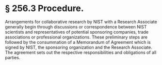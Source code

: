 # § 256.3   Procedure.

Arrangements for collaborative research by NIST with a Research Associate generally begin through discussions or correspondence between NIST scientists and representatives of potential sponsoring companies, trade associations or professional organizations. These preliminary steps are followed by the consummation of a Memorandum of Agreement which is signed by NIST, the sponsoring organization and the Research Associate. The agreement sets out the respective responsibilities and obligations of all parties. 




